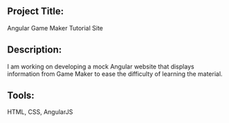 ## Project Title: 
Angular Game Maker Tutorial Site

## Description: 
I am working on developing a mock Angular website that displays information from Game Maker to ease the difficulty of learning the material.

## Tools: 
HTML, CSS, AngularJS
